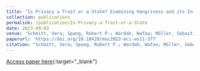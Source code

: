 ```yaml
---
title: "Is Privacy a Trait or a State? Examining Hangriness and its Influence on Individual's Privacy Perception"
collection: publications
permalink: /publication/Is-Privacy-a-Trait-or-a-State
date: 2023-09-03
venue: 'Schmitt, Vera; Spang, Robert P.; Wardah, Wafaa; Möller, Sebastian (2023): Is Privacy a Trait or a State? Examining Hangriness and its Influence on Individual's Privacy Perception. Mensch und Computer 2023 - Workshopband. DOI: 10.18420/muc2023-mci-ws11-377. GI. MCI-WS11: 9. Usable Security und Privacy Workshop. Rapperswil. 3.-6. September 2023.'
paperurl: 'https://doi.org/10.18420/muc2023-mci-ws11-377'
citation: "Schmitt, Vera; Spang, Robert P.; Wardah, Wafaa; Möller, Sebastian (2023): Is Privacy a Trait or a State? Examining Hangriness and its Influence on Individual's Privacy Perception. Mensch und Computer 2023 - Workshopband. DOI: 10.18420/muc2023-mci-ws11-377. GI. MCI-WS11: 9. Usable Security und Privacy Workshop. Rapperswil. 3.-6. September 2023"
---
```


[Access paper here](https://doi.org/10.18420/muc2023-mci-ws11-377){:target="_blank"}

